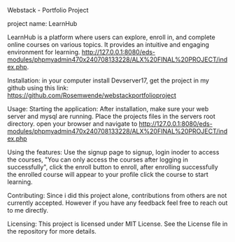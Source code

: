 Webstack - Portfolio Project

project name: LearnHub

LearnHub is a platform where users can explore, enroll in, and complete online courses on various topics. It provides an intuitive and engaging environment for learning. http://127.0.0.1:8080/eds-modules/phpmyadmin470x240708133228/ALX%20FINAL%20PROJECT/index.php.

Installation: in your computer install Devserver17, get the project in my github using this link: https://github.com/Rosemwende/webstackportfolioproject

Usage: Starting the application: After installation, make sure your web server and mysql are running. Place the projects files in the servers root directory. open your browser and navigate to http://127.0.0.1:8080/eds-modules/phpmyadmin470x240708133228/ALX%20FINAL%20PROJECT/index.php

Using the features: Use the signup page to signup, login inoder to access the courses, "You can only access the courses after logging in successfully", click the enroll button to enroll, after enrolling successfully the enrolled course will appear to your profile click the course to start learning.

Contributing: Since i did this project alone, contributions from others are not currently accepted. However if you have any feedback feel free to reach out to me directly.

Licensing: This project is licensed under MIT License. See the License file in the repository for more details.
